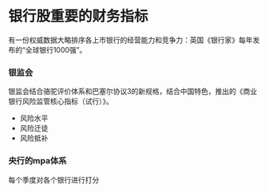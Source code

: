 # 银行股重要的财务指标



有一份权威数据大略排序各上市银行的经营能力和竞争力：英国《银行家》每年发布的“全球银行1000强”。

### 银监会

银监会结合骆驼评价体系和巴塞尔协议3的新规格，结合中国特色，推出的《商业银行风险监管核心指标（试行）》。

- 风险水平
- 风险迁徒
- 风险抵补

### 央行的mpa体系

每个季度对各个银行进行打分

